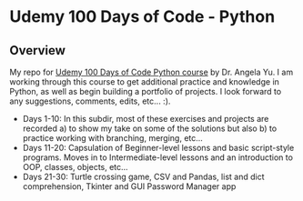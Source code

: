 # Udemy 100 Days of Code - Python

## Overview
My repo for [Udemy 100 Days of Code Python course](https://www.udemy.com/course/100-days-of-code/) by Dr. Angela Yu. I am working through this course to get additional practice and knowledge in Python, as well as begin building a portfolio of projects. I look forward to any suggestions, comments, edits, etc... :).



- Days 1-10: In this subdir, most of these exercises and projects are recorded a) to show my take on some of the solutions but also b) to practice working with branching, merging, etc...
- Days 11-20: Capsulation of Beginner-level lessons and basic script-style programs. Moves in to Intermediate-level lessons and an introduction to OOP, classes, objects, etc...
- Days 21-30: Turtle crossing game, CSV and Pandas, list and dict comprehension, Tkinter and GUI Password Manager app

